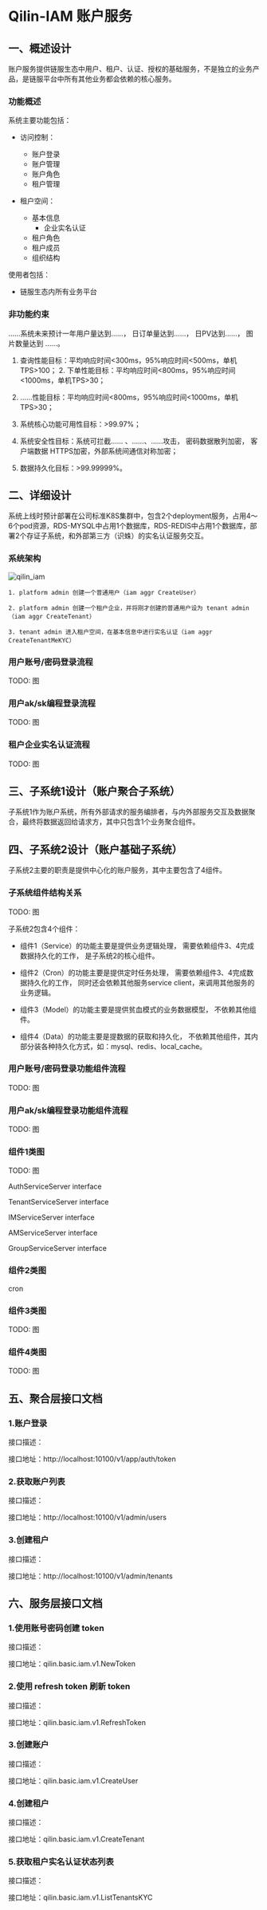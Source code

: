 # Qilin-IAM 账户服务

## 一、概述设计

账户服务提供链服生态中用户、租户、认证、授权的基础服务，不是独立的业务产品，是链服平台中所有其他业务都会依赖的核心服务。

### 功能概述

系统主要功能包括：


- 访问控制：
    - 账户登录
    - 账户管理
    - 账户角色
    - 租户管理

- 租户空间：
    - 基本信息
        - 企业实名认证
    - 租户角色
    - 租户成员
    - 组织结构

使⽤者包括：

- 链服生态内所有业务平台

### ⾮功能约束

……系统未来预计⼀年⽤户量达到……， ⽇订单量达到……， ⽇PV达到……， 图⽚数量达到 ……。

1. 查询性能⽬标：平均响应时间<300ms，95%响应时间<500ms，单机TPS>100； 2. 下单性能⽬标：平均响应时间<800ms，95%响应时间<1000ms，单机TPS>30；

3. ……性能⽬标：平均响应时间<800ms，95%响应时间<1000ms，单机TPS>30；

4. 系统核⼼功能可⽤性⽬标：>99.97%；

5. 系统安全性⽬标：系统可拦截…… 、……、……攻击， 密码数据散列加密， 客户端数据 HTTPS加密，外部系统间通信对称加密；

6. 数据持久化⽬标：>99.99999%。

## 二、详细设计

系统上线时预计部署在公司标准K8S集群中，包含2个deployment服务，占用4～6个pod资源，RDS-MYSQL中占用1个数据库，RDS-REDIS中占用1个数据库，部署2个存证⼦系统，和外部第三⽅（识蛛）的实名认证服务交互。

### 系统架构

![qilin_iam](../../images/qilin/qilin-iam.png)

```
1. platform admin 创建一个普通用户（iam aggr CreateUser）

2. platform admin 创建一个租户企业，并将刚才创建的普通用户设为 tenant admin（iam aggr CreateTenant）

3. tenant admin 进入租户空间，在基本信息中进行实名认证（iam aggr CreateTenantMeKYC）

```

### 用户账号/密码登录流程

TODO: 图

### 用户ak/sk编程登录流程

TODO: 图

### 租户企业实名认证流程

TODO: 图

## 三、子系统1设计（账户聚合子系统）

⼦系统1作为账户系统，所有外部请求的服务编排者，与内外部服务交互及数据聚合，最终将数据返回给请求方，其中只包含1个业务聚合组件。

## 四、子系统2设计（账户基础子系统）

⼦系统2主要的职责是提供中心化的账户服务，其中主要包含了4组件。

### 子系统组件结构关系

TODO: 图

⼦系统2包含4个组件： 

- 组件1（Service）的功能主要是提供业务逻辑处理， 需要依赖组件3、4完成数据持久化的工作， 是⼦系统2的核⼼组件。

- 组件2（Cron）的功能主要是提供定时任务处理， 需要依赖组件3、4完成数据持久化的工作， 同时还会依赖其他服务service client，来调用其他服务的业务逻辑。

- 组件3（Model）的功能主要是提供贫血模式的业务数据模型， 不依赖其他组件。

- 组件4（Data）的功能主要是提数据的获取和持久化， 不依赖其他组件，其内部分装各种持久化方式，如：mysql、redis、local_cache。

### 用户账号/密码登录功能组件流程

TODO: 图

### 用户ak/sk编程登录功能组件流程

TODO: 图

### 组件1类图

TODO: 图

AuthServiceServer interface

TenantServiceServer interface

IMServiceServer interface

AMServiceServer interface

GroupServiceServer interface

### 组件2类图

cron

### 组件3类图

TODO: 图

### 组件4类图

TODO: 图

## 五、聚合层接口文档

### 1.账户登录

接口描述：

接口地址：http://localhost:10100/v1/app/auth/token

### 2.获取账户列表

接口描述：

接口地址：http://localhost:10100/v1/admin/users

### 3.创建租户

接口描述：

接口地址：http://localhost:10100/v1/admin/tenants

## 六、服务层接口文档

### 1.使用账号密码创建 token

接口描述：

接口地址：qilin.basic.iam.v1.NewToken

### 2.使用 refresh token 刷新 token

接口描述：

接口地址：qilin.basic.iam.v1.RefreshToken

### 3.创建账户

接口描述：

接口地址：qilin.basic.iam.v1.CreateUser

### 4.创建租户

接口描述：

接口地址：qilin.basic.iam.v1.CreateTenant

### 5.获取租户实名认证状态列表

接口描述：

接口地址：qilin.basic.iam.v1.ListTenantsKYC

